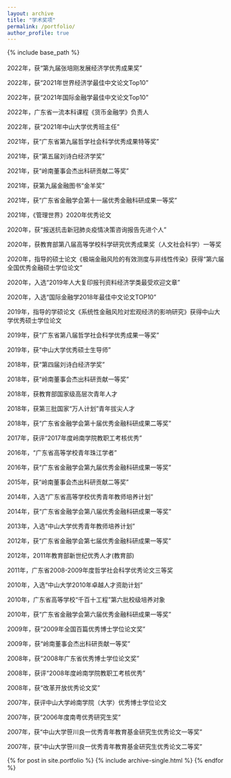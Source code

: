 ```yaml
---
layout: archive
title: "学术奖项"
permalink: /portfolio/
author_profile: true
---
```


{% include base_path %}
<br />
<br />
2022年，获“第九届张培刚发展经济学优秀成果奖”

2022年，获“2021年世界经济学最佳中文论文Top10”

2022年，获“2021年国际金融学最佳中文论文Top10”

2022年，广东省一流本科课程《货币金融学》负责人

2022年，获“2021年中山大学优秀班主任”

2021年，获“广东省第九届哲学社会科学优秀成果特等奖”

2021年，获“第五届刘诗白经济学奖”

2021年，获“岭南董事会杰出科研贡献二等奖”

2021年，获第九届金融图书“金羊奖”

2021年，获“广东省金融学会第十一届优秀金融科研成果一等奖”

2021年，《管理世界》2020年优秀论文

2020年，获“报送抗击新冠肺炎疫情决策咨询报告先进个人”

2020年，获教育部第八届高等学校科学研究优秀成果奖（人文社会科学）一等奖

2020年，指导的硕士论文《极端金融风险的有效测度与非线性传染》获得“第六届全国优秀金融硕士学位论文”

2020年，入选“2019年人大复印报刊资料经济学类最受欢迎文章”

2020年，入选“国际金融学2018年最佳中文论文TOP10”

2019年，指导的学硕论文《系统性金融风险对宏观经济的影响研究》获得中山大学优秀硕士学位论文

2019年，获“广东省第八届哲学社会科学优秀成果一等奖”

2019年，获“中山大学优秀硕士生导师”

2018年，获“第四届刘诗白经济学奖”

2018年，获“岭南董事会杰出科研贡献一等奖”

2018年，获教育部国家级高层次青年人才 

2018年，获第三批国家“万人计划”青年拔尖人才

2018年，获“广东省金融学会第十届优秀金融科研成果二等奖”

2017年，获评“2017年度岭南学院教职工考核优秀”

2016年，“广东省高等学校青年珠江学者”

2016年，获“广东省金融学会第九届优秀金融科研成果一等奖”

2015年，获“岭南董事会杰出科研贡献二等奖”

2014年，入选“广东省高等学校优秀青年教师培养计划”

2014年，获“广东省金融学会第八届优秀金融科研成果一等奖”

2013年，入选“中山大学优秀青年教师培养计划”

2012年，获“广东省金融学会第七届优秀金融科研成果一等奖”

2012年，2011年教育部新世纪优秀人才(教育部)

2011年，广东省2008-2009年度哲学社会科学优秀论文三等奖

2010年，入选“中山大学2010年卓越人才资助计划”

2010年，广东省高等学校“千百十工程”第六批校级培养对象

2010年，获“广东省金融学会第六届优秀金融科研成果一等奖”

 2009年，获“2009年全国百篇优秀博士学位论文奖”

2009年，获“岭南董事会杰出科研贡献一等奖”

2008年，获“2008年广东省优秀博士学位论文奖”

2008年，获评“2008年度岭南学院教职工考核优秀”

2008年，获“改革开放优秀论文奖”

2007年，获评中山大学岭南学院（大学）优秀博士学位论文

2007年，获“2006年度南粤优秀研究生奖”

2007年，获“中山大学笹川良一优秀青年教育基金研究生优秀论文一等奖”

2007年，获“中山大学笹川良一优秀青年教育基金研究生优秀论文二等奖”


{% for post in site.portfolio %}
  {% include archive-single.html %}
{% endfor %}

